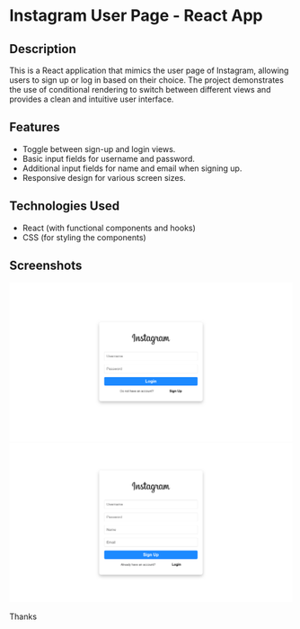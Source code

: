 # Instagram User Page - React App 

## Description

This is a React application that mimics the user page of Instagram, allowing users to sign up or log in based on their choice. The project demonstrates the use of conditional rendering to switch between different views and provides a clean and intuitive user interface.

## Features

- Toggle between sign-up and login views.
- Basic input fields for username and password.
- Additional input fields for name and email when signing up.
- Responsive design for various screen sizes.

## Technologies Used

- React (with functional components and hooks)
- CSS (for styling the components)

## Screenshots

<!-- Add more screenshots if needed -->
![Screenshot 1](../01-instagram/src/assests/preview1.png)
![Screenshot 2](../01-instagram/src/assests/preview2.png)

  
Thanks